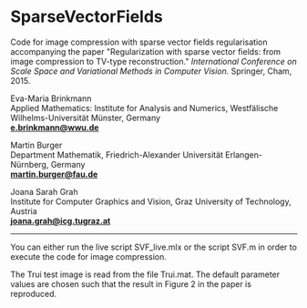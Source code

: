 # SparseVectorFields

Code for image compression with sparse vector fields regularisation accompanying the paper
"Regularization with sparse vector fields: from image compression to TV-type reconstruction." _International Conference on Scale Space and Variational Methods in Computer Vision._ Springer, Cham, 2015.

Eva-Maria Brinkmann\
Applied Mathematics: Institute for Analysis and Numerics, Westfälische Wilhelms-Universität Münster, Germany\
**e.brinkmann@wwu.de**

Martin Burger\
Department Mathematik, Friedrich-Alexander Universität Erlangen-Nürnberg, Germany\
**martin.burger@fau.de**

Joana Sarah Grah\
Institute for Computer Graphics and Vision, Graz University of Technology, Austria\
**joana.grah@icg.tugraz.at**


- - -

You can either run the live script SVF_live.mlx or the script SVF.m in order to execute the code for image compression.

The Trui test image is read from the file Trui.mat. The default parameter values are chosen such that the result in Figure 2 in the paper is reproduced.
